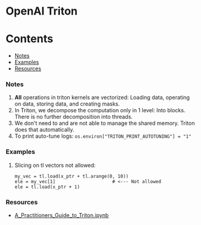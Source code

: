 # OpenAI Triton


# Contents
 - [Notes](#Notes)
 - [Examples](#Examples)
 - [Resources](#Resources)


### Notes
1. **All** operations in triton kernels are vectorized: Loading data, operating on data, storing data, and creating masks.
2. In Triton, we decompose the computation only in 1 level: Into blocks. There is no further decomposition into threads.
3. We don't need to and are not able to manage the shared memory. Triton does that automatically.
4. To print auto-tune logs: `os.environ["TRITON_PRINT_AUTOTUNING"] = "1"`


### Examples
1. Slicing on tl vectors not allowed:
   ```
   my_vec = tl.load(x_ptr + tl.arange(0, 10))
   ele = my_vec[1]                     # <--- Not allowed
   ele = tl.load(x_ptr + 1)
   ```


### Resources
- [A_Practitioners_Guide_to_Triton.ipynb](https://github.com/gpu-mode/lectures/blob/main/lecture_014/A_Practitioners_Guide_to_Triton.ipynb)
